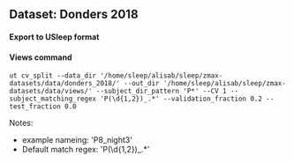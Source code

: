 ## Dataset: Donders 2018

#### Export to USleep format

#### Views command
```
ut cv_split --data_dir '/home/sleep/alisab/sleep/zmax-datasets/data/donders_2018/' --out_dir '/home/sleep/alisab/sleep/zmax-datasets/data/views/' --subject_dir_pattern 'P*' --CV 1 --subject_matching_regex 'P(\d{1,2})_.*' --validation_fraction 0.2 --test_fraction 0.0
```

Notes: 
- example nameing: 'P8_night3'
- Default match regex: 'P(\d{1,2})_.*'
